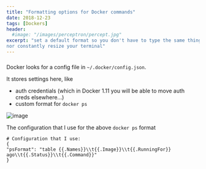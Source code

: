 ```yaml
---
title: "Formatting options for Docker commands"
date: 2018-12-23
tags: [Dockers]
header:
  #image: "/images/perceptron/percept.jpg"
excerpt: "set a default format so you don't have to type the same thing in every time,
nor constantly resize your terminal"
---
```


###

Docker looks for a config file in `~/.docker/config.json`.

It stores settings here, like

* auth credentials (which in Docker 1.11 you will be able to move auth creds
  elsewhere...)
* custom format for `docker ps`

![image](https://user-images.githubusercontent.com/15719191/50384937-50c5ae80-06c4-11e9-947b-535da36aab53.png)

The configuration that I use for the above `docker ps` format

    # Configuration that I use:
    {
    "psFormat": "table {{.Names}}\\t{{.Image}}\\t{{.RunningFor}} ago\\t{{.Status}}\\t{{.Command}}"
    }
